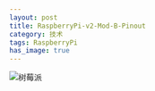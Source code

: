 ```yaml
---
layout: post                                   
title: RaspberryPi-v2-Mod-B-Pinout       
category: 技术                                  
tags: RaspberryPi    
has_image: true                                
---
```


![树莓派](http://7u2n3n.com1.z0.glb.clouddn.com/images/Raspberry-Pi-v2-Mod-B-Pinout.png?imageView2/2/w/1000)